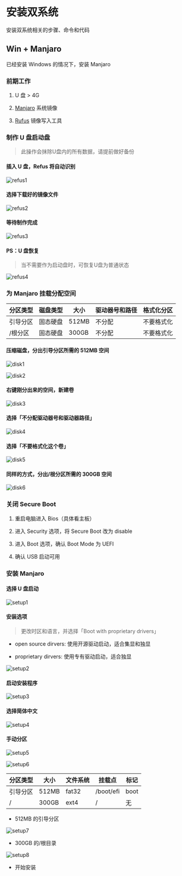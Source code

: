 # 安装双系统

安装双系统相关的步骤、命令和代码

## Win + Manjaro

已经安装 Windows 的情况下，安装 Manjaro

### 前期工作

1. U 盘 > 4G

2. [Manjaro](https://manjaro.org/download/) 系统镜像

3. [Rufus](https://github.com/pbatard/rufus/releases) 镜像写入工具

### 制作 U 盘启动盘

> 此操作会抹除U盘内的所有数据，请提前做好备份

#### 插入 U 盘，Refus 将自动识别

![refus1](/images/double-system/refus1.png)

#### 选择下载好的镜像文件

![refus2](/images/double-system/refus2.png)

#### 等待制作完成

![refus3](/images/double-system/refus3.png)

#### **PS**：U 盘恢复

> 当不需要作为启动盘时，可恢复U盘为普通状态

![refus4](/images/double-system/refus4.png)

### 为 Manjaro 挂载分配空间

| 分区类型 | 磁盘类型 | 大小 | 驱动器号和路径 | 格式化分区 |
|  ----   |  ----  |----  |     ----    |  ----    |
| 引导分区 | 固态硬盘 | 512MB |  不分配  |  不要格式化  |
| /根分区  | 固态硬盘 | 300GB |  不分配  |  不要格式化  |

#### 压缩磁盘，分出引导分区所需的 512MB 空间

![disk1](/images/double-system/disk1.png)

![disk2](/images/double-system/disk2.png)

#### 右键刚分出来的空间，新建卷

![disk3](/images/double-system/disk3.png)

#### 选择「不分配驱动器号和驱动器路径」

![disk4](/images/double-system/disk4.png)

#### 选择「不要格式化这个卷」

![disk5](/images/double-system/disk5.png)

#### 同样的方式，分出/根分区所需的 300GB 空间

![disk6](/images/double-system/disk6.png)

### 关闭 Secure Boot

1. 重启电脑进入 Bios（具体看主板）

2. 进入 Security 选项，将 Secure Boot 改为 disable

3. 进入 Boot 选项，确认 Boot Mode 为 UEFI

4. 确认 USB 启动可用

### 安装 Manjaro

#### 选择 U 盘启动

![setup1](/images/double-system/setup1.png)

#### 安装选项

> 更改时区和语言，并选择「Boot with proprietary drivers」

* open source dirvers: 使用开源驱动启动，适合集显和独显

* proprietary dirvers: 使用专有驱动启动，适合独显

![setup2](/images/double-system/setup2.png)

#### 启动安装程序

![setup3](/images/double-system/setup3.png)

#### 选择简体中文

![setup4](/images/double-system/setup4.png)

#### 手动分区

![setup5](/images/double-system/setup5.png)

![setup6](/images/double-system/setup6.png)

| 分区类型 | 大小 | 文件系统 | 挂载点 | 标记 |
|  ----  | ---- |  ----   | ----  | ---- |
| 引导分区 | 512MB | fat32 | /boot/efi | boot |
|    /    | 300GB | ext4  |     /     |  无  |

* 512MB 的引导分区

![setup7](/images/double-system/setup7.png)

* 300GB 的/根目录

![setup8](/images/double-system/setup8.png)

* 开始安装




